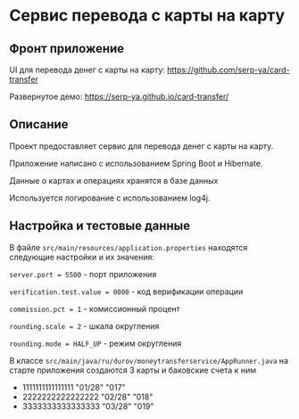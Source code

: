 # Сервис перевода с карты на карту
## Фронт приложение

UI для перевода денег с карты на карту: https://github.com/serp-ya/card-transfer

Развернутое демо: https://serp-ya.github.io/card-transfer/
## Описание

Проект предоставляет сервис для перевода денег с карты на карту. 

Приложение написано с использованием Spring Boot и Hibernate.

Данные о картах и операциях хранятся в базе данных

Используется логирование с использованием log4j.

## Настройка и тестовые данные

В файле `src/main/resources/application.properties` находятся следующие настройки и их значения:

`server.port = 5500` - порт приложения

`verification.test.value = 0000` - код верификации операции

`commission.pct = 1` - комиссионный процент

`rounding.scale = 2` - шкала округления

`rounding.mode = HALF_UP` - режим округления

В классе `src/main/java/ru/durov/moneytransferservice/AppRunner.java` на старте приложения создаются 3 карты и баковские счета к ним
- 1111111111111111 "01/28" "017"
- 2222222222222222 "02/28" "018"
- 3333333333333333 "03/28" "019"

